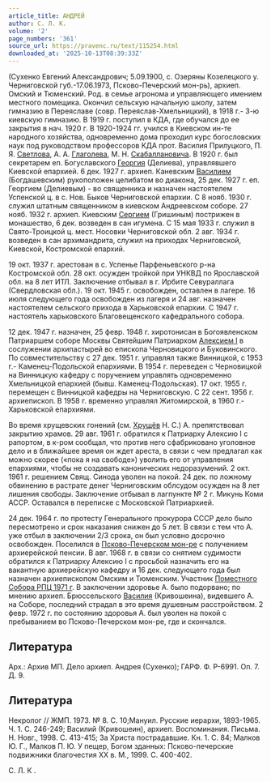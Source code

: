 ```yaml
---
article_title: АНДРЕЙ
author: С. Л. К.
volume: '2'
page_numbers: '361'
source_url: https://pravenc.ru/text/115254.html
downloaded_at: '2025-10-13T08:39:33Z'
---
```


(Сухенко Евгений Александрович; 5.09.1900, с. Озеряны Козелецкого у. Черниговской губ.-17.06.1973, Псково-Печерский мон-рь), архиеп. Омский и Тюменский. Род. в семье агронома и управляющего имением местного помещика. Окончил сельскую начальную школу, затем гимназию в Переяславе (совр. Переяслав-Хмельницкий), в 1918 г.- 3-ю киевскую гимназию. В 1919 г. поступил в КДА, где обучался до ее закрытия в нач. 1920 г. В 1920-1924 гг. учился в Киевском ин-те народного хозяйства, одновременно дома проходил курс богословских наук под руководством профессоров КДА прот. Василия Прилуцкого, П. Я. [Светлова](https://pravenc.ru/text/Светлова.html), А. А. [Глаголева](https://pravenc.ru/text/Глаголев.html), М. Н. [Скабаллановича](https://pravenc.ru/text/Скабаллановича.html). В 1920 г. был секретарем еп. Богуславского [Георгия](https://pravenc.ru/text/Георгий.html) (Делиева), управлявшего Киевской епархией. 6 дек. 1927 г. архиеп. Каневским [Василием](https://pravenc.ru/text/Василий.html) (Богдашевским) рукоположен целибатом во диакона, 25 дек. 1927 г. еп. Георгием (Делиевым) - во священника и назначен настоятелем Успенской ц. в с. Нов. Быков Черниговской епархии. С 8 нояб. 1930 г. служил штатным священником в киевском Андреевском соборе. 27 нояб. 1932 г. архиеп. Киевским [Сергием](https://pravenc.ru/text/Сергием.html) (Гришиным) пострижен в монашество, 6 дек. возведен в сан игумена. С 15 мая 1933 г. служил в Свято-Троицкой ц. мест. Носовки Черниговской обл. 2 авг. 1934 г. возведен в сан архимандрита, служил на приходах Черниговской, Киевской, Костромской епархий.

19 окт. 1937 г. арестован в с. Успенье Парфеньевского р-на Костромской обл. 28 окт. осужден тройкой при УНКВД по Ярославской обл. на 8 лет ИТЛ. Заключение отбывал в г. Ирбите Севураллага (Свердловская обл.). 19 окт. 1945 г. освобожден, оставлен в лагере. 16 июля следующего года освобожден из лагеря и 24 авг. назначен настоятелем сельского прихода в Харьковской епархии. С 1947 г. настоятель харьковского Благовещенского кафедрального собора.

12 дек. 1947 г. назначен, 25 февр. 1948 г. хиротонисан в Богоявленском Патриаршем соборе Москвы Святейшим Патриархом [Алексием I](<https://pravenc.ru/text/Алексием I.html>) в сослужении архипастырей во епископа Черновицкого и Буковинского. По совместительству с 27 дек. 1951 г. управлял также Винницкой, с 1953 г.- Каменец-Подольской епархиями. В 1954 г. переведен с Черновицкой на Винницкую кафедру с поручением управлять одновременно Хмельницкой епархией (бывш. Каменец-Подольская). 17 окт. 1955 г. перемещен с Винницкой кафедры на Черниговскую. С 22 сент. 1956 г. архиепископ. В 1958 г. временно управлял Житомирской, в 1960 г.- Харьковской епархиями.

Во время хрущевских гонений (см. [Хрущёв](https://pravenc.ru/text/Хрущёв.html) Н. С.) А. препятствовал закрытию храмов. 29 авг. 1961 г. обратился к Патриарху Алексию I с рапортом, в к-ром сообщал, что против него сфабриковано уголовное дело и в ближайшее время он ждет ареста, в связи с чем предлагал как можно скорее («пока я на свободе») уволить его от управления епархиями, чтобы не создавать канонических недоразумений. 2 окт. 1961 г. решением Свящ. Синода уволен на покой. 24 дек. по ложному обвинению в растрате денег Черниговским облсудом осужден на 8 лет лишения свободы. Заключение отбывал в лагпункте № 2 г. Микунь Коми АССР. Оставался в переписке с Московской Патриархией.

24 дек. 1964 г. по протесту Генерального прокурора СССР дело было пересмотрено и срок наказания снижен до 5 лет. В связи с тем что А. уже отбыл в заключении 2/3 срока, он был условно досрочно освобожден. Поселился в [Псково-Печерском мон-ре](<https://pravenc.ru/text/ПСКОВО-ПЕЧЕРСКИЙ В ЧЕСТЬ УСПЕНИЯ ПРЕСВЯТОЙ БОГОРОДИЦЫ МУЖСКОЙ МОНАСТЫРЬ.html>) с получением архиерейской пенсии. В авг. 1968 г. в связи со снятием судимости обратился к Патриарху Алексию I с просьбой назначить его на вакантную архиерейскую кафедру и 16 дек. следующего года был назначен архиепископом Омским и Тюменским. Участник [Поместного Собора РПЦ 1971 г](<https://pravenc.ru/text/Поместного Собора РПЦ 1971 г.html>). В заключении здоровье А. было подорвано; по мнению архиеп. Брюссельского [Василия](https://pravenc.ru/text/Василий.html) (Кривошеина), видевшего А. на Соборе, последний страдал в это время душевным расстройством. 2 февр. 1972 г. по состоянию здоровья А. был уволен на покой с пребыванием во Псково-Печерском мон-ре, где и скончался.

## Литература

Арх.: Архив МП. Дело архиеп. Андрея (Сухенко); ГАРФ. Ф. Р-6991. Оп. 7. Д. 9.

## Литература

Некролог // ЖМП. 1973. № 8. С. 10;Мануил. Русские иерархи, 1893-1965. Ч. 1. С. 246-249; Василий (Кривошеин), архиеп. Воспоминания. Письма. Н. Новг., 1998. С. 413-415; За Христа пострадавшие. Кн. 1. С. 84; Малков Ю. Г., Малков П. Ю. У пещер, Богом зданных: Псково-печерские подвижники благочестия XX в. М., 1999. С. 400-402.

С. Л. К .
